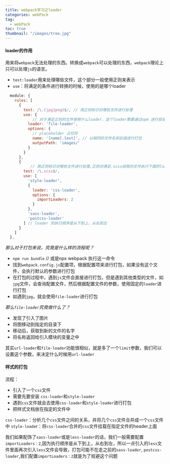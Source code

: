 ```yaml
---
title: webpack学习之loader
categories: webPack
tag:
  - webPack
toc: true
thumbnail: "/images/tree.jpg"
---
```

#### loader的作用
用来将`webpack`无法处理的东西。转换成`webpack`可以处理的东西，`webpack`理论上只可以处理`js`的语言。
-  `test:loader`用来处理哪些文件，这个部分一般使用正则来表示
- `use`：将满足的条件进行转换的时候，使用的是哪个loader

<!--more-->
```js
  module: {
    rules: [
      {
        test: /\.(jpg|png)$/, // 用正则标识对哪些文件进行处理
        use: {
            // 对于满足正则的文件使用什么loader，这个loader需要通过npm 进行安装
          loader: 'file-loader', 
          options: {
            // placeholder 占位符
            name: '[name].[ext]', // 以相同的文件名和后缀进行打包
            outputPath: 'images/'
          }
        }
      },
      {
           // 用正则标识对哪些文件进行处理,正则对满足.scss结尾的文件执行下面的loader
        test: /\.scss$/,
        use: [
          'style-loader',
          {
            loader: 'css-loader',
            options: {
              importLoaders: 2
            }
          },
          'sass-loader',
          'postcss-loader'
        ] // loader 的执行顺序是从下到上，从右到左
      }
    ]
  },
```
*那么对于打包来说，究竟是什么样的流程呢？*
- `npm run bundle` // 或是npx webpack 执行这一命令
- 找到`webpack.config.js`配置项，根据配置项来进行打包，如果没有这个文件，会执行默认的参数进行打包
- 在打包的过程中，遇到`js`文件会直接进行打包，但是遇到其他类型的文件，如`jpg`文件，会查询配置文件，然后根据配置文件的参数，使用固定的`loader`进行打包
- 如遇到`jpg`，就会使用`file-loader`进行打包

*那么`file-loader`究竟做什么了？*
- 发现了引入了图片
- 将图移动到指定的目录下
- 移动后，获取到新的文件的名字
- 将名称返回给引入模块的变量之中

其实`url-loader`和`file-loader`功能很相似，就是多了一个`limit`参数，我们可以设置这个参数，来决定什么时候用`url-loader`

#### 样式的打包
流程：
- 引入了一个`css`文件
- 需要先要安装 `css-loader`和`style-loader`
- 遇到`css`文件就会去使用`css-loader`和`style-loader`进行打包
- 把样式文档放在指定的文件中

`css-loader`：分析几个`css`文件之间的关系，并将几个`css`文件合并成一个`css`文件中
`style-loade`r：将`css-loader`合并的`css`文件挂载在指定文件的header上面

我们如果配饰了`sass-loader`或是`less-loader`的话，我们一般需要配置`importLoaders：2`,因为执行顺序是从下到上，从右到左，所以一点引入的`less`文件里面再次引入`less`文件会导致，打包可能不在走之前的`sass-loader`, `postcss-loader`,我们配置`importLoaders：2`就是为了规避这个问题
